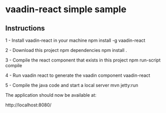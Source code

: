 vaadin-react simple sample
==============

## Instructions
1 - Install vaadin-react in your machine
npm install -g vaadin-react

2 - Download this project npm dependencies
npm install .

3 - Compile the react component that exists in this project
npm run-script compile

4 - Run vaadin react to generate the vaadin component
vaadin-react

5 - Compile the java code and start a local server
mvn jetty:run

The application should now be available at:

http://localhost:8080/
